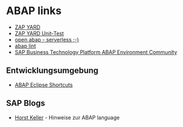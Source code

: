 # ABAP links

- <a href="https://www.zapyard.com/">ZAP YARD </a>
- <a href="https://www.zapyard.com/abap-units-test-a-little-implement-a-little-reflect-a-little/">ZAP YARD Unit-Test </a>
- <a href="https://github.com/open-abap">open abap - serverless ;-) </a>
- <a href="https://abaplint.org/">abap lint </a>
- <a href="https://community.sap.com/topics/btp-abap-environment">SAP Business Technology Platform ABAP Environment Community</a>

## Entwicklungsumgebung  

- <a href="https://blogs.sap.com/2013/11/21/useful-keyboard-shortcuts-for-abap-in-eclipse/">ABAP Eclipse Shortcuts</a>
  
## SAP Blogs
  
- [Horst Keller](https://people.sap.com/horst.keller/#content") - Hinweise zur ABAP language
